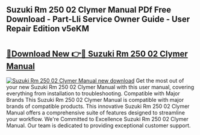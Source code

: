 ## Suzuki Rm 250 02 Clymer Manual PDf Free Download - Part-LIi Service Owner Guide - User Repair Edition v5eKM

# <h2><a href="http://bc76977.oget.top/?id=Suzuki+Rm+250+02+Clymer+Manual">🔗Download New 👉🔴 Suzuki Rm 250 02 Clymer Manual</a></h2>

[![Suzuki Rm 250 02 Clymer Manual new download](https://i.imgur.com/5g1atiW.png)](http://bc76977.oget.top/?id=Suzuki+Rm+250+02+Clymer+Manual)
Get the most out of your new Suzuki Rm 250 02 Clymer Manual with this user manual, covering everything from installation to troubleshooting. Compatible with Major Brands This Suzuki Rm 250 02 Clymer Manual is compatible with major brands of compatible products. This innovative Suzuki Rm 250 02 Clymer Manual offers a comprehensive suite of features designed to streamline your workflow. We're Committed to Excellence Suzuki Rm 250 02 Clymer Manual. Our team is dedicated to providing exceptional customer support.
